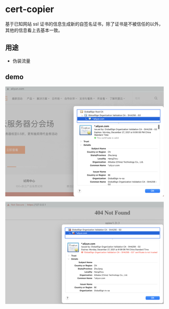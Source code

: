 # cert-copier

基于已知网站 ssl 证书的信息生成新的自签名证书，除了证书是不被信任的以外，其他的信息看上去基本一致。

## 用途

 - 伪装流量

## demo

![](assets/real-aliyun.png)

![](assets/self-signed-aliyun.png)
